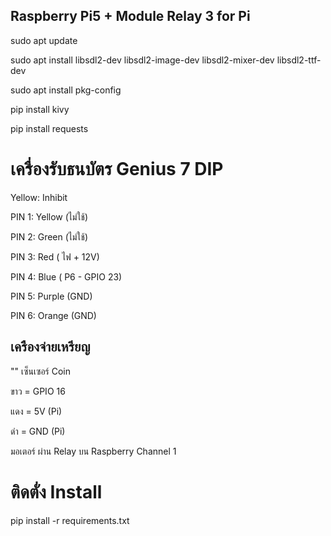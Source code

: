 ## Raspberry Pi5 + Module Relay 3 for Pi
  sudo apt update
  
  sudo apt install libsdl2-dev libsdl2-image-dev libsdl2-mixer-dev libsdl2-ttf-dev
  
  sudo apt install pkg-config
  
  pip install kivy
  
  pip install requests

# เครื่องรับธนบัตร Genius 7 DIP
  Yellow: Inhibit
  
  PIN 1: Yellow (ไม่ใช้)
  
  PIN 2: Green (ไม่ใช้)
  
  PIN 3: Red ( ไฟ + 12V)
  
  PIN 4: Blue ( P6 - GPIO 23)
  
  PIN 5: Purple (GND)
  
  PIN 6: Orange (GND)
  
## เครืองจ่ายเหรียญ
  ""
  เซ็นเซอร์ Coin
  
  ขาว = GPIO 16
  
  แดง = 5V (Pi)
  
  ดำ = GND (Pi)

  มอเตอร์ ผ่าน Relay บน Raspberry Channel 1

# ติดตั่ง Install
pip install -r requirements.txt


